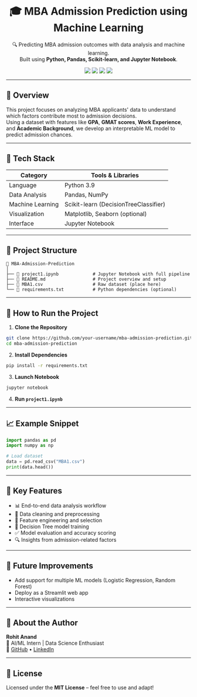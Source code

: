 
<h1 align="center">🎓 MBA Admission Prediction using Machine Learning</h1>

<p align="center">
  🔍 Predicting MBA admission outcomes with data analysis and machine learning.<br>
  Built using <b>Python, Pandas, Scikit-learn, and Jupyter Notebook</b>.
</p>

<p align="center">
  <img src="https://img.shields.io/badge/Python-3.9-blue?logo=python&logoColor=white" />
  <img src="https://img.shields.io/badge/Jupyter-Notebook-orange?logo=jupyter" />
  <img src="https://img.shields.io/badge/ML-Scikit--Learn-yellow?logo=scikit-learn" />
  <img src="https://img.shields.io/badge/License-MIT-lightgrey" />
</p>

---

## 📌 Overview

This project focuses on analyzing MBA applicants' data to understand which factors contribute most to admission decisions.  
Using a dataset with features like **GPA**, **GMAT scores**, **Work Experience**, and **Academic Background**, we develop an interpretable ML model to predict admission chances.

---

## 🧰 Tech Stack

| Category         | Tools & Libraries                      |
|------------------|-----------------------------------------|
| Language         | Python 3.9                              |
| Data Analysis    | Pandas, NumPy                           |
| Machine Learning | Scikit-learn (DecisionTreeClassifier)   |
| Visualization    | Matplotlib, Seaborn (optional)          |
| Interface        | Jupyter Notebook                        |

---

## 📂 Project Structure

```
📁 MBA-Admission-Prediction
│
├── 📄 project1.ipynb             # Jupyter Notebook with full pipeline
├── 📄 README.md                  # Project overview and setup
├── 📄 MBA1.csv                   # Raw dataset (place here)
└── 📄 requirements.txt           # Python dependencies (optional)
```

---

## 🚀 How to Run the Project

1. **Clone the Repository**
```bash
git clone https://github.com/your-username/mba-admission-prediction.git
cd mba-admission-prediction
```

2. **Install Dependencies**
```bash
pip install -r requirements.txt
```

3. **Launch Notebook**
```bash
jupyter notebook
```

4. **Run `project1.ipynb`**

---

## 📈 Example Snippet

```python
import pandas as pd
import numpy as np

# Load dataset
data = pd.read_csv("MBA1.csv")
print(data.head())
```

---

## 🎯 Key Features

- 📊 End-to-end data analysis workflow
- 🧹 Data cleaning and preprocessing
- 📌 Feature engineering and selection
- 🌳 Decision Tree model training
- ✅ Model evaluation and accuracy scoring
- 🔍 Insights from admission-related factors

---

## 🤖 Future Improvements

- Add support for multiple ML models (Logistic Regression, Random Forest)
- Deploy as a Streamlit web app
- Interactive visualizations

---

## 👤 About the Author

**Rohit Anand**  
📍 AI/ML Intern | Data Science Enthusiast  
🔗 [GitHub](https://github.com/your-username) • [LinkedIn](https://linkedin.com/in/your-profile)

---

## 📄 License

Licensed under the **MIT License** – feel free to use and adapt!
